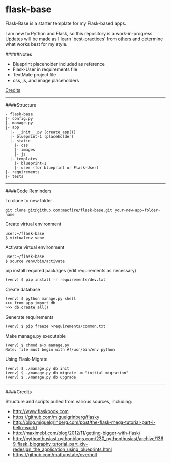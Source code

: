 flask-base
==========

Flask-Base is a starter template for my Flask-based apps.

I am new to Python and Flask, so this repository is a work-in-progress. 
Updates will be made as I learn 'best-practices' from [others](#credits) and determine what works best for my style.


#####Notes
* Blueprint placeholder included as reference
* Flask-User in requirements file
* TextMate project file
* css, js, and image placeholders

[Credits](#credits)


***

####Structure

    - flask-base
    |- config.py
    |- manage.py
    |- app
      |- __init__.py (create_app())
      |- blueprint-1 (placeholder)
      |- static
        |- css
        |- images
        |- js
      |- templates
        |- blueprint-1
        |- user (for blueprint or Flask-User)
    |- requirements
    |- tests

***

####Code Reminders

To clone to new folder

    git clone git@github.com:macfire/flask-base.git your-new-app-folder-name

Create virtual environment

    user:~/flask-base 
    $ virtualenv venv

Activate virtual environment

    user:~/flask-base 
    $ source venv/bin/activate

pip install required packages (edit requirements as necessary)

    (venv) $ pip install -r requirements/dev.txt

Create database

    (venv) $ python manage.py shell
    >>> from app import db
    >>> db.create_all()

Generate requirements

    (venv) $ pip freeze >requirements/common.txt

Make manage.py executable

    (venv) $ chmod a+x manage.py
    Note: file must begin with #!/usr/bin/env python

Using Flask-Migrate

    (venv) $ ./manage.py db init
    (venv) $ ./manage.py db migrate -m "initial migration"
    (venv) $ ./manage.py db upgrade

***

####Credits

Structure and scripts pulled from various sources, including: 

* http://www.flaskbook.com
* https://github.com/miguelgrinberg/flasky
* http://blog.miguelgrinberg.com/post/the-flask-mega-tutorial-part-i-hello-world
* http://maximebf.com/blog/2012/11/getting-bigger-with-flask/
* http://pythonthusiast.pythonblogs.com/230_pythonthusiast/archive/1369_flask_biography_tutorial_part_xiv-redesign_the_application_using_blueprints.html
* https://github.com/mattupstate/overholt


